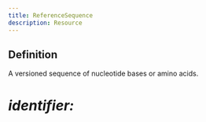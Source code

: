 ```yaml
---
title: ReferenceSequence
description: Resource
---
```


Definition 
----------
A versioned sequence of nucleotide bases or amino acids.


# *identifier:*
